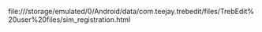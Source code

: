 file:///storage/emulated/0/Android/data/com.teejay.trebedit/files/TrebEdit%20user%20files/sim_registration.html
